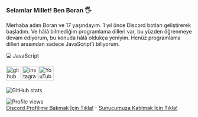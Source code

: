 ### Selamlar Millet! Ben Boran 🖐

Merhaba adım Boran ve 17 yaşındayım. 1 yıl önce Discord botları geliştirerek başladım. Ve hâlâ bilmediğim programlama dilleri var, bu yüzden öğrenmeye devam ediyorum, bu konuda hâlâ oldukça yeniyim. Henüz programlama dilleri arasından sadece JavaScript'i biliyorum.

💻 JavaScript

[<img src='https://cdn.jsdelivr.net/npm/simple-icons@3.0.1/icons/github.svg' alt='github' height='40'>](https://github.com/matthejs)  [<img src='https://cdn.jsdelivr.net/npm/simple-icons@3.0.1/icons/instagram.svg' alt='instagram' height='40'>](https://www.instagram.com/borangkdn/)  [<img src='https://cdn.jsdelivr.net/npm/simple-icons@3.0.1/icons/youtube.svg' alt='YouTube' height='40'>](https://www.youtube.com/channel/UCZ0DgL77TQFNMwmnbvG8cuw)

![GitHub stats](https://github-readme-stats.vercel.app/api?username=BoranGkdn&show_icons=true)  

![Profile views](https://gpvc.arturio.dev/BoranGkdn)  
[Discord Profilime Bakmak İçin Tıkla!](https://discord.com/users/796263552771817472) - [Sunucumuza Katılmak İçin Tıkla!](https://discord.gg/BoranGkdn) 

